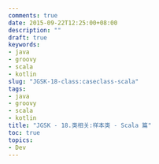 ```yaml
---
comments: true
date: 2015-09-22T12:25:00+08:00
description: ""
draft: true
keywords:
- java
- groovy
- scala
- kotlin
slug: "JGSK-18-class:caseclass-scala"
tags:
- java
- groovy
- scala
- kotlin
title: "JGSK - 18.类相关:样本类 - Scala 篇"
toc: true
topics:
- Dev
---
```


